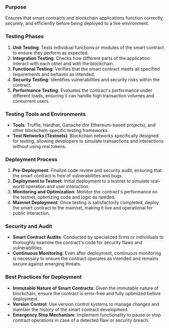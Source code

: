 ### Purpose
Ensures that smart contracts and blockchain applications function correctly, securely, and efficiently before being deployed to a live environment.

### Testing Phases

1. **Unit Testing**: Tests individual functions or modules of the smart contract to ensure they perform as expected.
2. **Integration Testing**: Checks how different parts of the application interact with each other and with the blockchain.
3. **Functional Testing**: Verifies that the smart contract meets all specified requirements and behaves as intended.
4. **Security Testing**: Identifies vulnerabilities and security risks within the contract.
5. **Performance Testing**: Evaluates the contract's performance under different loads, ensuring it can handle high transaction volumes and concurrent users.

### Testing Tools and Environments

- **Tools**: Truffle, Hardhat, Ganache (for Ethereum-based projects), and other blockchain-specific testing frameworks.
- **Test Networks (Testnets)**: Blockchain networks specifically designed for testing, allowing developers to simulate transactions and interactions without using real tokens.

### Deployment Process

1. **Pre-Deployment**: Finalize code review and security audit, ensuring that the smart contract is free of vulnerabilities and bugs.
2. **Deployment to Testnet**: Initial deployment to a testnet to simulate real-world operation and user interaction.
3. **Monitoring and Optimization**: Monitor the contract's performance on the testnet, optimizing code and logic as needed.
4. **Mainnet Deployment**: Once testing is satisfactorily completed, deploy the smart contract to the mainnet, making it live and operational for public interaction.

### Security and Audit

- **Smart Contract Audits**: Conducted by specialized firms or individuals to thoroughly examine the contract's code for security flaws and vulnerabilities.
- **Continuous Monitoring**: Even after deployment, continuous monitoring is necessary to ensure the contract operates as intended and remains secure against emerging threats.

### Best Practices for Deployment

- **Immutable Nature of Smart Contracts**: Given the immutable nature of blockchain, ensure the contract is error-free and fully optimized before deployment.
- **Version Control**: Use version control systems to manage changes and maintain the history of the smart contract development.
- **Emergency Stop Mechanism**: Implement functionality to pause or stop contract operations in case of a detected flaw or security breach.
